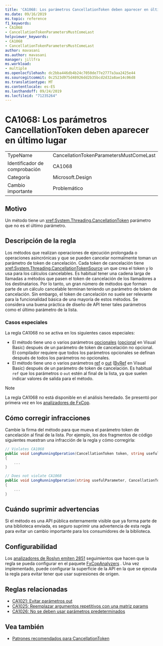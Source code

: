 ```yaml
---
title: 'CA1068: Los parámetros CancellationToken deben aparecer en último lugar'
ms.date: 09/16/2019
ms.topic: reference
f1_keywords:
- CA1068
- CancellationTokenParametersMustComeLast
helpviewer_keywords:
- CA1068
- CancellationTokenParametersMustComeLast
author: mavasani
ms.author: mavasani
manager: jillfra
ms.workload:
- multiple
ms.openlocfilehash: dc2bba446db4b24c7050de77e2777a3aa2425e44
ms.sourcegitcommit: 0c2523d975d48926dd2b35bcd2d32a8ae14c06d8
ms.translationtype: MT
ms.contentlocale: es-ES
ms.lasthandoff: 09/24/2019
ms.locfileid: "71235264"
---
```

# <a name="ca1068-cancellationtoken-parameters-must-come-last"></a>CA1068: Los parámetros CancellationToken deben aparecer en último lugar

|||
|-|-|
|TypeName|CancellationTokenParametersMustComeLast|
|Identificador de comprobación|CA1068|
|Categoría|Microsoft.Design|
|Cambio importante|Problemático|

## <a name="cause"></a>Motivo

Un método tiene un <xref:System.Threading.CancellationToken> parámetro que no es el último parámetro.

## <a name="rule-description"></a>Descripción de la regla

Los métodos que realizan operaciones de ejecución prolongada o operaciones asincrónicas y que se pueden cancelar normalmente toman un parámetro de token de cancelación. Cada token de cancelación tiene <xref:System.Threading.CancellationTokenSource> un que crea el token y lo usa para los cálculos cancelables. Es habitual tener una cadena larga de llamadas a métodos que pasen el token de cancelación de los llamadores a los destinatarios. Por lo tanto, un gran número de métodos que forman parte de un cálculo cancelable terminan teniendo un parámetro de token de cancelación. Sin embargo, el token de cancelación no suele ser relevante para la funcionalidad básica de una mayoría de estos métodos. Se considera una buena práctica de diseño de API tener tales parámetros como el último parámetro de la lista.

### <a name="special-cases"></a>Casos especiales
La regla CA1068 no se activa en los siguientes casos especiales:
- El método tiene uno o varios parámetros [opcionales](https://docs.microsoft.com/dotnet/csharp/programming-guide/classes-and-structs/named-and-optional-arguments#optional-arguments) ([opcional](https://docs.microsoft.com/dotnet/visual-basic/programming-guide/language-features/procedures/optional-parameters) en Visual Basic) después de un parámetro de token de cancelación no opcional. El compilador requiere que todos los parámetros opcionales se definan después de todos los parámetros no opcionales.
- El método tiene uno o varios parámetros [ref](https://docs.microsoft.com/dotnet/csharp/language-reference/keywords/ref) o [out](https://docs.microsoft.com/dotnet/csharp/language-reference/keywords/out-parameter-modifier) ([ByRef](https://docs.microsoft.com/dotnet/visual-basic/language-reference/modifiers/byref) en Visual Basic) después de un parámetro de token de cancelación. Es habitual `ref` que los parámetros o `out` estén al final de la lista, ya que suelen indicar valores de salida para el método.

> [!NOTE]
> La regla CA1068 no está disponible en el análisis heredado. Se presentó por primera vez en los [analizadores de FxCop](https://www.nuget.org/packages/Microsoft.CodeAnalysis.FxCopAnalyzers).

## <a name="how-to-fix-violations"></a>Cómo corregir infracciones

Cambie la firma del método para que mueva el parámetro token de cancelación al final de la lista. Por ejemplo, los dos fragmentos de código siguientes muestran una infracción de la regla y cómo corregirla:

```csharp
// Violates CA1068
public void LongRunningOperation(CancellationToken token, string usefulParameter)
{
    ...
}
```

```csharp
// Does not violate CA1068
public void LongRunningOperation(string usefulParameter, CancellationToken token)
{
    ...
}
```

## <a name="when-to-suppress-warnings"></a>Cuándo suprimir advertencias

Si el método es una API pública externamente visible que ya forma parte de una biblioteca enviada, es seguro suprimir una advertencia de esta regla para evitar un cambio importante para los consumidores de la biblioteca.

## <a name="configurability"></a>Configurabilidad

Los [analizadores de Roslyn emiten 2851](https://github.com/dotnet/roslyn-analyzers/issues/2851) seguimientos que hacen que la regla se pueda configurar en el paquete [FxCopAnalyzers](https://www.nuget.org/packages/Microsoft.CodeAnalysis.FxCopAnalyzers) . Una vez implementado, puede configurar la superficie de la API en la que se ejecuta la regla para evitar tener que usar supresiones de origen.

## <a name="related-rules"></a>Reglas relacionadas

- [CA1021: Evitar parámetros out](../code-quality/ca1021-avoid-out-parameters.md)
- [CA1025: Reemplazar argumentos repetitivos con una matriz params](../code-quality/ca1025-replace-repetitive-arguments-with-params-array.md)
- [CA1026: No se deben usar parámetros predeterminados](../code-quality/ca1026-default-parameters-should-not-be-used.md)

## <a name="see-also"></a>Vea también

- [Patrones recomendados para CancellationToken](https://devblogs.microsoft.com/premier-developer/recommended-patterns-for-cancellationtoken/)
